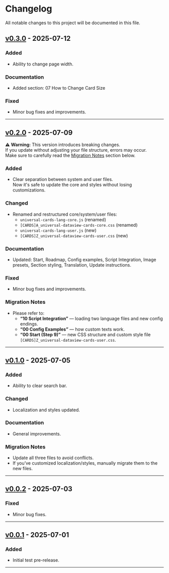 # Changelog

All notable changes to this project will be documented in this file.

## [v0.3.0] - 2025-07-12

### Added

- Ability to change page width.

### Documentation

- Added section: 07 How to Change Card Size

### Fixed

- Minor bug fixes and improvements.

---

## [v0.2.0] - 2025-07-09

⚠️ **Warning:** This version introduces breaking changes.  
If you update without adjusting your file structure, errors may occur.  
Make sure to carefully read the [Migration Notes](#migration-notes) section below.

### Added

- Clear separation between system and user files.  
  Now it's safe to update the core and styles without losing customizations.

### Changed

- Renamed and restructured core/system/user files:
  - `universal-cards-lang-core.js` (renamed)
  - `[CARDS]A_universal-dataview-cards-core.css` (renamed)
  - `universal-cards-lang-user.js` (new)
  - `[CARDS]Z_universal-dataview-cards-user.css` (new)

### Documentation

- Updated: Start, Roadmap, Config examples, Script Integration, Image presets, Section styling, Translation, Update instructions.

### Fixed

- Minor bug fixes and improvements.

### Migration Notes

- Please refer to:
  - **“10 Script Integration”** — loading two language files and new config endings.
  - **“00 Config Examples”** — how custom texts work.
  - **“00 Start (Step 9)”** — new CSS structure and custom style file `[CARDS]Z_universal-dataview-cards-user.css`.

---

## [v0.1.0] - 2025-07-05

### Added

- Ability to clear search bar.

### Changed

- Localization and styles updated.

### Documentation

- General improvements.

### Migration Notes

- Update all three files to avoid conflicts.
- If you’ve customized localization/styles, manually migrate them to the new files.

---

## [v0.0.2] - 2025-07-03

### Fixed

- Minor bug fixes.

---

## [v0.0.1] - 2025-07-01

### Added

- Initial test pre-release.

---

[v0.3.0]: https://github.com/2PleXXX/obsidian-dataview-cards/compare/v0.2.0...v0.3.0
[v0.2.0]: https://github.com/2PleXXX/obsidian-dataview-cards/compare/v0.1.0...v0.2.0
[v0.1.0]: https://github.com/2PleXXX/obsidian-dataview-cards/compare/v0.0.2...v0.1.0
[v0.0.2]: https://github.com/2PleXXX/obsidian-dataview-cards/compare/v0.0.1...v0.0.2
[v0.0.1]: https://github.com/2PleXXX/obsidian-dataview-cards/releases/tag/v0.0.1
